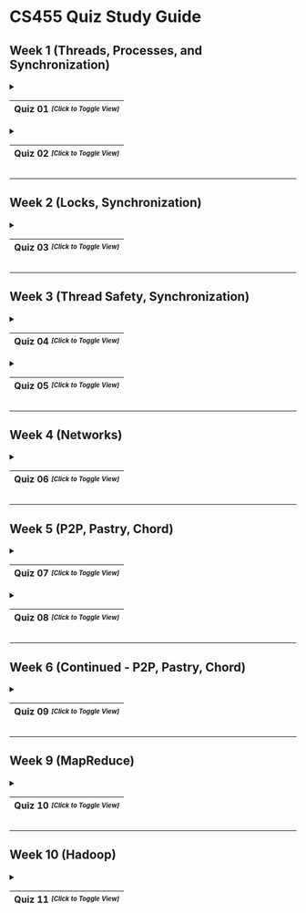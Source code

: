 # CS455 Quiz Study Guide

## Week 1 (Threads, Processes, and Synchronization)
<details><summary>
  
  | Quiz 01  <sup><sub><i>[Click to Toggle View]</i></sub></sup> |
  | --- |
  
</summary>

| # | Question | Answer | 
| ---: | --- | --- |
| 1 | Though threads simplify sharing within a process, context-switching between threads within a process is just as expensive as context-switching between processes. | True |
| 2 | All frames on an executing thread’s stack must be of the same size. | False |
| 3 | Regardless of the recursion depth of an executing thread, there can only be 1 frame on that thread’s stack. | False |
| 4 | A process with 4 threads has 5 program counters; one for each thread, and one for the process. | False |
| 5 | Consider a Thread `T1` that invoked method `x`, which resulted in the invocation of method `y`, which resulted in the invocation of method `z`.<br><br>(T/F) All stack frames on the thread `T1`’s stack must be of the same size. | False |
| 6 | Consider a Thread `T1` that invoked method `x`, which resulted in the invocation of method `y`, which resulted in the invocation of method `z`.<br><br>How many frames exist on the thread `T1`’s stack? | 3 |
| 7 | Threads within a process cannot share the process heap. | False |
| 8 | Threads within a process must have their own stack. | True |
| 9 | Threads within a process share the same program counter. | False |
| 10 | When a process crashes, some threads within that process can continue to operate. | False |
| 11 | A single-threaded process can only execute on one core, regardless of how many cores are available. | True |
| 12 | Context-switching between threads is more time-consuming than context-switching between processes. | False |
| 13 | Temporary variables of a function/method are allocated on the stack. | True |

</details>

<details><summary>
  
  | Quiz 02  <sup><sub><i>[Click to Toggle View]</i></sub></sup> |
  | --- |
  
</summary>
  
| # | Question | Answer | 
| ---: | --- | --- |
|| Consider a class `A` that has two synchronized methods `s1()` and `s2()`;   this class also has two unsynchronized methods `u1()` and `u2()`.  Class `A` was used to create two object instances, `a1` and `a2`, in a particular process `P`.  Within the process `P`, there are `N` threads that are represented as `T1`, `T2`, …, `TN`.<br><br> \* <ins>Please indicate if the following 5 statements are True/False.</ins><br><br> ||
| 1 | Threads `T1`, `T2`, …, `TN` can all be active in instance `a1` at the same time and have different program counters. | True |
| 2 | Threads `T1` and `T2` can be active inside method `a1.s1()` at the same time. | False |
| 3 | Thread `T1` can be active in `a1.s1()` and Thread `T2` can be active in `a1.s2()` at the same time. | False |
| 4 | Thread `T1` can be active in `a1.u1()` and Thread `T2` can be active in `a1.u2()` at the same time. | True |
| 5 | Thread `T1` can be active in `a1.s1()` and Thread `T2` can be active in `a2.s2()` at the same time. | True |
| 6 | There is more than one lock per object. | False |
| 7 | A code with latent race conditions is likely to be reliant on lucky timing for correct operation. | True |
| 8 | The scope of a lock impacts the degree of concurrency for threads within a process. | True |
| 9 | A program that declares all its variables volatile will execute faster than the same program where these variables were not declared volatile. | False |
| 10 | The volatile keyword for a variable is used for performance reasons because it allows `Threads` to cache that variable in a register. | False |

</details>

---

## Week 2 (Locks, Synchronization)
<details><summary>
  
  | Quiz 03  <sup><sub><i>[Click to Toggle View]</i></sub></sup> |
  | --- |
  
</summary>

| # | Question | Answer |
| ---: | --- | --- |
| 1 | When using the Lock interface, it is critical to use the `try... finally` block with the `unlock()` operation occurring in the finally block. This ensures that even if unexpected exceptions (including a RuntimeException) occur, the lock will still be released. | True |
| 2 | ReentrantLocks are granted as close to arrival order as possible. | True |
| 3 | One disadvantage of explicit locking is that the lock scope cannot be controlled and must be restricted to the entire method. | False |
| 4 | When using the `Lock` interface, the lock in question is no longer attached to the object whose method is being called. | True |
| 5 | How many total locks have been acquired when a non-static synchronized method calls a static synchronized method?  | 2 |
| 6 | The class lock can be grabbed and released independently of the object lock. | True |
| 7 | For any given object, any number of its synchronized methods can execute at the same time. | False |
| 8 | Consider an unsynchronized method that does not include invocations to other methods. Invocations of this method will entail lock acquisition of the encapsulating object. | False |
| 9 | Invocation of (non-static) synchronized methods on an object involves acquisition of the implicit lock associated with that object. | True |
| 10 | Two or more synchronized methods of the same object can never run in parallel in separate threads. | True | 

</details>

---

## Week 3 (Thread Safety, Synchronization)
<details><summary>
  
  | Quiz 04  <sup><sub><i>[Click to Toggle View]</i></sub></sup> |
  | --- |
  
</summary>

| # | Question | Answer |
| ---: | --- | --- |
| 1 | Synchronizing all public methods of all classes within a program will guarantee thread-safety. | False |
| 2 | Consider an instance `a1` of Class `A`. Class `A` has two synchronized methods `m1()` and `m2()`. Method `m1()` includes an invocation to method `m2()`.<br><br>(T/F) Any thread that invokes `a1.m1()` will deadlock. | False |
| 3 | We only need to synchronize accesses to write operations on a variable. The read operations need not be synchronized. | False |
| 4 | Consider a variable `count` of type `long`. If the mutation operation on this variable is the increment operator (`++`) there is no need to synchronize accesses to the mutation operation. | False |
| 5 | Stateless objects are always thread-safe. | True |
| 6 | The transient keyword plays a role in thread-synchronization by ensuring that all accesses to that variable will be redirected to main memory. | False |
| 7 | The key to thread-safe programming is not so much what the object does, but rather how it will be accessed. | True |
| 8 | The `wait()`/`notify()` mechanism in Java has an inherent race condition that cannot be solved without deep integration with the JVM. | True |
| 9 | Storing state variables of a particular class in public fields allows other classes within that program to reason about thread-safety. | False |
| 10 | A program that has concurrency bugs may continue to function correctly if the rate of invocations and the number of threads are below a certain threshold. | True |

</details>

<details><summary>
  
  | Quiz 05  <sup><sub><i>[Click to Toggle View]</i></sub></sup> |
  | --- |
  
</summary>

| # | Question | Answer |
| ---: | --- | --- |
| 1 | Consider a program that has a mix of serial and parallel components. If the serial component accounts for 25% of the execution time, the maximum speed up that we can ever hope to achieve is 4x. | True |
| 2 | Latency and throughputs may, at times, be at odds with each other. | True |
| 3 | Synchronizers encapsulate state that determines whether threads arriving at the synchronizer should be allowed to pass or wait. However, they do support manipulation of this state. | True |
| 4 | A weakly consistent iterator may throw the `ConcurrentModificiationException`. | False |
| 5 | Consider a data structure such as the `ConcurrentHashMap` that relies on lock striping. Acquisition of the implicit lock associated with the object representing the data structure will not result in acquisition of all locks that are part of stripe set. | True |
| 6 | In synchronized collections, such as the `Hashtable`, multiple threads may concurrently be active within the data structure at the same time. | False |
| 7 | Latches wait for other threads, while barriers wait for events. | False |
| 8 | Consider the case where you are using the semaphore synchronizer to implement resource pools. You can skip the acquisition phase, and access the resource directly without violating correctness requirements. | False |
| 9 | Consider the case where you are using the semaphore synchronizer to implement resource pools. If you perform an `acquire` as opposed to a `release` when you are done using the resource, eventually you will have liveness issues with resource pool becoming unavailable. | True |
| 10 | Consider the case where you are using the semaphore synchronizer to implement resource pools. The semaphore must be initialized to twice the number of available resources. | False |

</details>

---

## Week 4 (Networks)
<details><summary>
  
  | Quiz 06  <sup><sub><i>[Click to Toggle View]</i></sub></sup> |
  | --- |
  
</summary>
  
| # | Question | Answer |
| ---: | --- | --- |
| 1 | A ***regular graph*** is one in which the `n` nodes are organized in a ring, with each node directly connected to its nearest `k` neighbors. In ***random graphs*** on the other hand, the vertices are connected to each other at random. ***Pathlength*** refers to the average number of hops needed to reach any node from any other node in the graph. The ***clustering coefficient*** is the measure of the level of clustering between the neighboring nodes for any vertex-node in the system. Indicate [High/Low] for the questions below.<br><br>Random graph: Average pathlength | Low |
| 2 | A ***regular graph*** is one in which the `n` nodes are organized in a ring, with each node directly connected to its nearest `k` neighbors. In ***random graphs*** on the other hand, the vertices are connected to each other at random. ***Pathlength*** refers to the average number of hops needed to reach any node from any other node in the graph. The ***clustering coefficient*** is the measure of the level of clustering between the neighboring nodes for any vertex-node in the system. Indicate [High/Low] for the questions below.<br><br>Random graph: Clustering Coefficients | Low |
| 3 | A ***regular graph*** is one in which the `n` nodes are organized in a ring, with each node directly connected to its nearest `k` neighbors. In ***random graphs*** on the other hand, the vertices are connected to each other at random. ***Pathlength*** refers to the average number of hops needed to reach any node from any other node in the graph. The ***clustering coefficient*** is the measure of the level of clustering between the neighboring nodes for any vertex-node in the system. Indicate [High/Low] for the questions below.<br><br>Regular graph: Average pathlength | High |
| 4 | A ***regular graph*** is one in which the `n` nodes are organized in a ring, with each node directly connected to its nearest `k` neighbors. In ***random graphs*** on the other hand, the vertices are connected to each other at random. ***Pathlength*** refers to the average number of hops needed to reach any node from any other node in the graph. The ***clustering coefficient*** is the measure of the level of clustering between the neighboring nodes for any vertex-node in the system. Indicate [High/Low] for the questions below.<br><br>Regular graph: Clustering Coefficients | High |
| 5 | A simple rule to create power-law networks is to ensure that new nodes attach preferentially to nodes with a high degree of connections to other nodes in the system. | True |
| 6 | Hubs can emerge in small-world networks. | False |
| 7 | An advantage of using a thread-per-connection is that the server benefits from lower thread management overheads compared to thread-per-request. | True |
| 8 | An advantage of using thread-per-request is that throughput is potentially maximized. | True |
| 9 | One advantage of a worker pool is that the number of worker threads is fixed. So, the number of threads may be too few to adequately cope with the rate of requests. Additionally, one disadvantage of a worker pool is that you need to account for coordinated accesses to the shared queue. | False |
| 10 | An advantage of a worker pool is that thread context-switching is minimized. | True |

</details>

---

## Week 5 (P2P, Pastry, Chord)
<details><summary>
  
  | Quiz 07  <sup><sub><i>[Click to Toggle View]</i></sub></sup> |
  | --- |
  
</summary>
  
| # | Question | Answer |
| ---: | --- | --- |
| 1 | Lookups based on centralized databases such as those used in Napster are susceptible to reliability, scalability, and targeted denial of service attacks. | True |
| 2 | In P2P systems that rely on prefix routing, the routing logic selects hops that have an increasing number of hexadecimal digits that are shared with destination GUID. | True |
| 3 | In P2P systems, it is costly and cumbersome to replicate routes and object references n-fold. | False |
| 4 | Unlike network routers, routing tables in P2P overlays are updated in seconds. | True |
| 5 | In P2P systems, each node may differ in the quality of the resource that they contribute. This also implies that every node will have different functional capabilities and responsibilities. | False |
| 6 | Data discovery by flooding the P2P system is guaranteed to succeed. | True |
| 7 | Cryptographic hash functions are used to generate GUIDs in P2P systems because of the distribution/dispersion of values they generate (load balancing) and their one-way property (it is computationally infeasible to derive the original content from the hash). | True |
| 8 | In P2P systems, nodes can be assigned identifiers from a different ID space than what is used for data items without impacting system performance. For example, the peer identifiers can be based on 160-bit identifiers while the data item identifiers can be based on 128-bit identifiers. | False |
| 9 | In P2P systems newly available peers are incrementally assimilated (i.e., it's not the case that all new data traffic is redirected to the newly available peer till such time that another new peer is available). | True |
| 10 | In the Napster P2P system, to account for peer failures at the edges, a copy of every data item is maintained in the central database. | False |

</details>

<details><summary>
  
  | Quiz 08  <sup><sub><i>[Click to Toggle View]</i></sub></sup> |
  | --- |
  
</summary>

| # | Question | Answer |
| ---: | --- | --- |
| 1 | In Pastry, using only the leafset is inefficient because the number of hops needed to reach a destination is very high. | True |
| 2 | In a well-populated Pastry system, a newly added node `X` will construct its routing table by retrieving 1 row from each of the peers that assist it in finding its position within the DHT space. | True |
| 3 | In Pastry, the routing table at a peer `A` can have multiple entries from some other peer `X` in the same row. | False |
| 4 | In Pastry, the routing table at a peer `A` can have multiple entries from some other peer `X` in the same column. | False |
| 5 | Consider a P2P system where peers are organized in a ring structure. Two peers in this system have IDs `4980` and `5220`; assume there are no other peers with IDs that fall between `4981` through `5219`.<br><br>(T/F) A data item with hash-code `4992` will be stored at Peer `5219` in ***Chord***. | False |
| 6 | Consider a P2P system where peers are organized in a ring structure. Two peers in this system have IDs `4980` and `5220`; assume there are no other peers with IDs that fall between `4981` through `5219`.<br><br>(T/F) A data item with hash-code `4992` will be stored at Peer `4980` in ***Pastry***. | True |
| 7 | Similar to routing in Pastry with leafsets, it is possible to route content using only the successor in Chord. | True |
| 8 | In Chord, a peer `X` may occupy multiple entries in the finger table maintained at node `Y`. | True |
| 9 | Consider a Chord system with an ID space that encompasses 0 through 2<sup>128-1</sup>. How many entries are stored in the finger table at each peer? | 128 |
| 10 | Consider a P2P system where the peers have 160-bit IDs but the content identifiers are generated using MD5 (128-bits). In this system: **(1)** there are thousands of peers who IDs are randomly generated using the SHA-1 cryptographic hash function, and **(2)** billions of data items that need to be stored.<br><br>(T/F) Once the storage operations have been completed, most of the peers will have no (or very few) stored elements. | True |

</details>

---

## Week 6 (Continued - P2P, Pastry, Chord)
<details><summary>
  
  | Quiz 09  <sup><sub><i>[Click to Toggle View]</i></sub></sup> |
  | --- |
  
</summary>
  
| # | Question | Answer |
| ---: | --- | --- |
| 1 | In this question you are required to contrast a well-populated Pastry and Chord system. Peers and contents in both these systems are based on a 128-bit GUID. You are required to consider the basic scheme without having to deal with refinements such as diversity of routing paths, redundancies, etc.<br><br>How many rows are there in the routing table (or finger table) at a ***Pastry*** peer in this system? | 32 |
| 2 | Which of the 2 refinements, `consistent hashing` or `replication`, is suitable for search in ***unstructured*** P2P systems. | Replication |
| 3 | Which of the 2 refinements, `ephemeral peers` or `random walks`, is suitable for search in ***unstructured*** P2P systems. | Random Walks |
| 4 | Which of the 2 refinements, `gossiping` or `trackers`, is suitable for search in ***unstructured*** P2P systems. | Gossiping |
| 5 | Which of the 2 refinements, `expanded ring search` or `postfix routing`, is suitable for search in ***unstructured*** P2P systems. | Expanded Ring Search |
| 6 | A multicast group can be constructed using just the class `D` address. | False |
| 7 | It may be possible for the average pathlengths (representing the number of logical hops) for communications between two nodes to be lower in hybrid P2P systems than in DHT-based P2P systems. An ultra-peer network as in Gnutella, results in a power-law network. Here, the average pathlengths for communications becomes $\log \log N$, which is much better than the $\log N$ that is possible in DHT-based systems.  | True |
| 8 | One ***disadvantage*** of an ***unstructured*** P2P system is that it is probabilistic, meaning that it can't offer absolute guarantees on locating objects. | True |
| 9 | One ***advantage*** of an ***unstructured*** P2P system is that it is self-organizing and naturally resilient to failures. | True |
| 10 | One ***advantage*** of a ***structured*** P2P system is that it maintains complex structures that are difficult and costly to maintain in dynamic settings. | False |
| 11 | One ***advantage*** of a ***structured*** P2P system is that it is guaranteed to locate objects with bounds on this operation. | True |
| 12 | In this question you are required to contrast a well-populated Pastry and Chord system. Peers and contents in both these systems are based on a 128-bit GUID. You are required to consider the basic scheme without having to deal with refinements such as diversity of routing paths, redundancies, etc.<br><br>How many rows are there in the routing table (or finger table) at a ***Chord*** peer in this system? | 128 |

</details>

---

## Week 9 (MapReduce)
<details><summary>
  
  | Quiz 10  <sup><sub><i>[Click to Toggle View]</i></sub></sup> |
  | --- |
  
</summary>
  
| # | Question | Answer |
| ---: | --- | --- |
| 1 | The combiner has data locality. | True |
| 2 | In cases, where speculative backup tasks are launched to circumvent stragglers, results from the original task are discarded regardless of whether it arrives before the corresponding speculative task. | False |
| 3 | Straggler circumventions in a MapReduce job only targets mappers and not the reducers. | False |
| 4 | A given reducer can start processing only after all mappers have finished their processing. | True |
| 5 | Reducers **do not** have data locality. | True |
| 6 | In some instances, the MapReduce framework allows mappers to communicate with each other. | False |
| 7 | Consider a particular reducer `RX` that has received 1000 intermediate outputs from mappers; these intermediate outputs correspond to 100 unique keys.<br><br>(T/F) If the reducer `RX` fails, all mappers must be re-executed to retrieve their intermediate outputs for the newly launched replacement for reducer `RX`. | False |
| 8 | Consider a particular reducer `RX` that has received 1000 intermediate outputs from mappers; these intermediate outputs correspond to 100 unique keys.<br><br>(T/F) It is possible that one of the mappers may not have generated intermediate outputs (<key, value> pairs) that need to be routed to `RX`. | True |
| 9 | Consider a particular reducer `RX` that has received 1000 intermediate outputs from mappers; these intermediate outputs correspond to 100 unique keys.<br><br>(T/F) The intermediate keys are sorted but not grouped (by key) before invoking the reduce function. | False |
| 10 | Consider a particular reducer `RX` that has received 1000 intermediate outputs from mappers; these intermediate outputs correspond to 100 unique keys.<br><br>(T/F) The keys are grouped (by key), but not sorted before invoking the reduce function. | False |
| 11 | Consider a particular reducer `RX` that has received 1000 intermediate outputs from mappers; these intermediate outputs correspond to 100 unique keys.<br><br>(T/F) The reduce function of `RX` is invoked exactly 100 times. | True |

</details>

---

## Week 10 (Hadoop)
<details><summary>
  
  | Quiz 11  <sup><sub><i>[Click to Toggle View]</i></sub></sup> |
  | --- |
  
</summary>
  
| # | Question | Answer |
| ---: | --- | --- |
| 1 | Consider a large file managed by HDFS with a replication level of 3.<br><br> (T/F) In HDFS, it is possible that at a particular instant, blocks comprising this file may have a replication factor of 2, 3 or 4. | True |
| 2 | Data flow traffic in HDFS passes through the namenode. | False |
| 3 | The size of the available main memory at a namenode can potentially impact the size and performance of the entire file system. | True |
| 4 | In HDFS High Availability, individual data nodes can choose to send block reports to either one of the namenodes. | False |
| 5 | In HDFS Federation, the block pool storage is partitioned between multiple namenodes. | False |
| 6 | In HDFS Federation, the system name space is partitioned between multiple namenodes. | True |
| 7 | Increasing the block size to 512 MB (for example) in HDFS can reduce the degree of concurrency in processing. | True |
| 8 | Consider an HDFS system that stores data in 64 MB blocks (by default).<br><br>(T/F) The average space lost to internal fragmentation for a given file is 32 MB (i.e., half the block size). | False |
| 9 | HDFS supports UNIX session semantics -- therefore, changes to a file are immediately visible. | False |
| 10 | Consider a client that is generating data for a file to be stored in HDFS. The file is being stored with a default replication level of 3.<br><br>(T/F) The client creates a pipeline with 3 replicas of a block, and writes to ONLY the first replica within this pipeline. | True |

</details>
